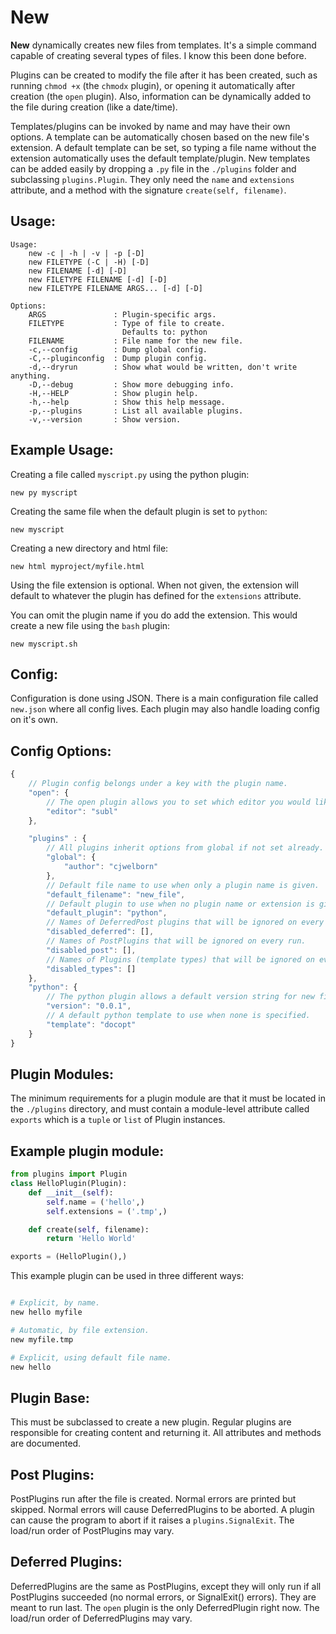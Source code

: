 New
===

**New** dynamically creates new files from templates.
It's a simple command capable of creating several types of files.
I know this been done before.

Plugins can be created to modify the file after it has been created,
such as running `chmod +x` (the `chmodx` plugin), or opening it automatically
after creation (the `open` plugin). Also, information can be dynamically added
to the file during creation (like a date/time).

Templates/plugins can be invoked by name and may have their own options.
A template can be automatically chosen based on the new file's extension.
A default template can be set, so typing a file name without the extension
automatically uses the default template/plugin. New templates can be added
easily by dropping a `.py` file in the `./plugins` folder and subclassing
`plugins.Plugin`. They only need the `name` and `extensions` attribute, and
a method with the signature `create(self, filename)`.

Usage:
------

```
Usage:
    new -c | -h | -v | -p [-D]
    new FILETYPE (-C | -H) [-D]
    new FILENAME [-d] [-D]
    new FILETYPE FILENAME [-d] [-D]
    new FILETYPE FILENAME ARGS... [-d] [-D]

Options:
    ARGS               : Plugin-specific args.
    FILETYPE           : Type of file to create.
                         Defaults to: python
    FILENAME           : File name for the new file.
    -c,--config        : Dump global config.
    -C,--pluginconfig  : Dump plugin config.
    -d,--dryrun        : Show what would be written, don't write anything.
    -D,--debug         : Show more debugging info.
    -H,--HELP          : Show plugin help.
    -h,--help          : Show this help message.
    -p,--plugins       : List all available plugins.
    -v,--version       : Show version.
 ```

Example Usage:
--------------

Creating a file called `myscript.py` using the python plugin:
```
new py myscript
```

Creating the same file when the default plugin is set to `python`:
```
new myscript
```

Creating a new directory and html file:
```
new html myproject/myfile.html
```

Using the file extension is optional. When not given, the extension will
default to whatever the plugin has defined for the `extensions` attribute.

You can omit the plugin name if you do add the extension.
This would create a new file using the `bash` plugin:
```
new myscript.sh
```


Config:
-------

Configuration is done using JSON. There is a main configuration file called
`new.json` where all config lives. Each plugin may also handle loading config
on it's own.

Config Options:
---------------

```javascript
{
    // Plugin config belongs under a key with the plugin name.
    "open": {
        // The open plugin allows you to set which editor you would like to use.
        "editor": "subl"
    },

    "plugins" : {
        // All plugins inherit options from global if not set already.
        "global": {
            "author": "cjwelborn"
        },
        // Default file name to use when only a plugin name is given.
        "default_filename": "new_file",
        // Default plugin to use when no plugin name or extension is given.
        "default_plugin": "python",
        // Names of DeferredPost plugins that will be ignored on every run.
        "disabled_deferred": [],
        // Names of PostPlugins that will be ignored on every run.
        "disabled_post": [],
        // Names of Plugins (template types) that will be ignored on every run.
        "disabled_types": []
    },
    "python": {
        // The python plugin allows a default version string for new files.
        "version": "0.0.1",
        // A default python template to use when none is specified.
        "template": "docopt"
    }
}
```

Plugin Modules:
---------------

The minimum requirements for a plugin module are that it must be located in
the `./plugins` directory, and must contain a module-level attribute called
`exports` which is a `tuple` or `list` of Plugin instances.

Example plugin module:
----------------------

```python
from plugins import Plugin
class HelloPlugin(Plugin):
    def __init__(self):
        self.name = ('hello',)
        self.extensions = ('.tmp',)

    def create(self, filename):
        return 'Hello World'

exports = (HelloPlugin(),)
```

This example plugin can be used in three different ways:
```bash

# Explicit, by name.
new hello myfile

# Automatic, by file extension.
new myfile.tmp

# Explicit, using default file name.
new hello
```

Plugin Base:
------------

This must be subclassed to create a new plugin. Regular plugins are responsible
for creating content and returning it. All attributes and methods are
documented.


Post Plugins:
-------------

PostPlugins run after the file is created. Normal errors are printed but
skipped. Normal errors will cause DeferredPlugins to be aborted.
A plugin can cause the program to abort if it raises a `plugins.SignalExit`.
The load/run order of PostPlugins may vary.

Deferred Plugins:
-----------------

DeferredPlugins are the same as PostPlugins, except they will only run if
all PostPlugins succeeded (no normal errors, or SignalExit() errors). They are
meant to run last. The `open` plugin is the only DeferredPlugin right now.
The load/run order of DeferredPlugins may vary.

